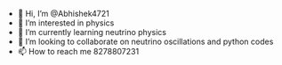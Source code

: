- 👋 Hi, I’m @Abhishek4721
- 👀 I’m interested in physics
- 🌱 I’m currently learning neutrino physics
- 💞️ I’m looking to collaborate on neutrino oscillations and python codes
- 📫 How to reach me 8278807231

<!---
Abhishek4721/Abhishek4721 is a ✨ special ✨ repository because its `README.md` (this file) appears on your GitHub profile.
You can click the Preview link to take a look at your changes.
--->
